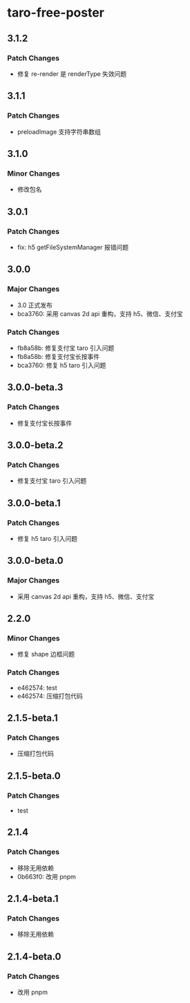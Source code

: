 # taro-free-poster

## 3.1.2

### Patch Changes

- 修复 re-render 是 renderType 失效问题

## 3.1.1

### Patch Changes

- preloadImage 支持字符串数组

## 3.1.0

### Minor Changes

- 修改包名

## 3.0.1

### Patch Changes

- fix: h5 getFileSystemManager 报错问题

## 3.0.0

### Major Changes

- 3.0 正式发布
- bca3760: 采用 canvas 2d api 重构，支持 h5、微信、支付宝

### Patch Changes

- fb8a58b: 修复支付宝 taro 引入问题
- fb8a58b: 修复支付宝长按事件
- bca3760: 修复 h5 taro 引入问题

## 3.0.0-beta.3

### Patch Changes

- 修复支付宝长按事件

## 3.0.0-beta.2

### Patch Changes

- 修复支付宝 taro 引入问题

## 3.0.0-beta.1

### Patch Changes

- 修复 h5 taro 引入问题

## 3.0.0-beta.0

### Major Changes

- 采用 canvas 2d api 重构，支持 h5、微信、支付宝

## 2.2.0

### Minor Changes

- 修复 shape 边框问题

### Patch Changes

- e462574: test
- e462574: 压缩打包代码

## 2.1.5-beta.1

### Patch Changes

- 压缩打包代码

## 2.1.5-beta.0

### Patch Changes

- test

## 2.1.4

### Patch Changes

- 移除无用依赖
- 0b663f0: 改用 pnpm

## 2.1.4-beta.1

### Patch Changes

- 移除无用依赖

## 2.1.4-beta.0

### Patch Changes

- 改用 pnpm
